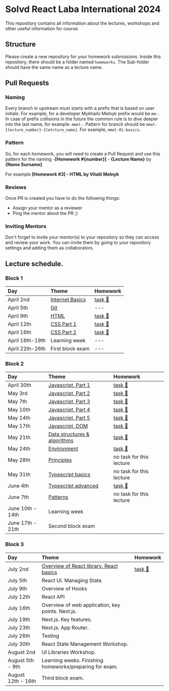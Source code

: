 # Solvd React Laba International 2024

This repository contains all information about the lectures, workshops and other useful information
for course.

## Structure

Please create a new repository for your homework submissions. Inside this repository, there should
be a folder named `homeworks`. The Sub-folder should have the same name as a lecture name.

## Pull Requests

### Naming

Every branch in upstream must starts with a prefix that is based on user initials. For example, for
a developer Mykhailo Melnyk prefix would be `mm-`. In case of prefix collisions in the future the
common rule is to dive deeper into the last name, for example: `mmel-`. Pattern for branch should be
`mmel-{lecture_number}-{letcture_name}`. For example, `mmel-01-basics`.

### Pattern

So, for each homework, you will need to create a Pull Request and use this pattern for the
naming -**[Homework #{number}]** - **{Lecture Name}** by **{Name Surname}**

For example **[Homework #3] - HTML by Vitalii Melnyk**

### Reviews

Once PR is created you have to do the following things:

- Assign your mentor as a reviewer
- Ping the mentor about the PR ;)

### Inviting Mentors

Don't forget to invite your mentor(s) to your repository so they can access and review your work.
You can invite them by going to your repository settings and adding them as collaborators.

## Lecture schedule.

### Block 1

| Day             | Theme                                              | Homework                                      |
| :-------------- | :------------------------------------------------- | :-------------------------------------------- |
| April 2nd       | [Internet Basics](./lectures/01-basics/README.md)  | [task 🔗](./lectures/01-basics/task.md)       |
| April 5th       | [Git](./lectures/02-git/README.md)                 | ---                                           |
| April 9th       | [HTML](./lectures/03-html-basics/README.md)        | [task 🔗](./lectures/03-html-basics/task.md)  |
| April 12th      | [CSS Part 1](./lectures/04-css/README.md)          | [task 🔗](./lectures/04-css/task.md)          |
| April 16th      | [CSS Part 2](./lectures/05-css-advanced/README.md) | [task 🔗](./lectures/05-css-advanced/task.md) |
| April 16th-19th | Learning week                                      | ---                                           |
| April 22th-26th | First block exam                                   | ---                                           |

### Block 2

| Day              | Theme                                                                                  | Homework                                                        |
| :--------------- | :------------------------------------------------------------------------------------- | :-------------------------------------------------------------- |
| April 30th       | [Javascript, Part 1](./lectures/06-js-basics-1/README.md)                              | [task 🔗](./lectures/06-js-basics-1/task.md)                    |
| May 3rd          | [Javascript, Part 2](./lectures/07-js-basics-2/README.md)                              | [task 🔗](./lectures/07-js-basics-2/task.md)                    |
| May 7th          | [Javascript, Part 3](./lectures/08-js-advanced-1/README.md)                            | [task 🔗](./lectures/08-js-advanced-1/task.md)                  |
| May 10th         | [Javascript, Part 4](./lectures/09-js-advanced-2/README.md)                            | [task 🔗](./lectures/09-js-advanced-2/task.md)                  |
| May 14th         | [Javascript, Part 5](./lectures/10-js-advanced-3/README.md)                            | [task 🔗](./lectures/10-js-advanced-3/task.md)                  |
| May 17th         | [Javascript, DOM](./lectures/11-js-dom/README.md)                                      | [task 🔗](./lectures/11-js-dom/task.md)                         |
| May 21th         | [Data structures & algorithms](./lectures/12-data-structures-and-algorithms/README.md) | [task 🔗](./lectures/12-data-structures-and-algorithms/task.md) |
| May 24th         | [Environment](./lectures/13-environment-and-preprocessors/README.md)                   | [task 🔗](./lectures/13-environment-and-preprocessors/task.md)  |
| May 28th         | [Principles](./lectures/14-principles/README.md)                                       | no task for this lecture                                        |
| May 31th         | [Typescript basics](./lectures/15-typescript-basics/README.md)                         | no task for this lecture                                        |
| June 4th         | [Typescript advanced](./lectures/16-typescript-advanced/README.md)                     | [task 🔗](./lectures/16-typescript-advanced/task.md)            |
| June 7th         | [Patterns](./lectures/17-patterns/)                                                    | no task for this lecture                                        |
| June 10th - 14th | Learning week                                                                          |                                                                 |
| June 17th - 21th | Second block exam                                                                      |                                                                 |

### Block 3

| Day                | Theme                                                                           | Homework                                      |
| :----------------- | :------------------------------------------------------------------------------ | :-------------------------------------------- |
| July 2nd           | [Overview of React library. React basics](./lectures/18-react-basics/README.md) | [task 🔗](./lectures/18-react-basics/task.md) |
| July 5th           | React UI. Managing State.                                                       |                                               |
| July 9th           | Overview of Hooks                                                               |                                               |
| July 12th          | React API                                                                       |                                               |
| July 16th          | Overview of web application, key points. Next.js.                               |                                               |
| July 19th          | Next.js. Key features.                                                          |                                               |
| July 23th          | Next.js. App Router.                                                            |                                               |
| July 26th          | Testing                                                                         |                                               |
| July 30th          | React State Management Workshop.                                                |                                               |
| August 2nd         | UI Libraries Workshop.                                                          |                                               |
| August 5th - 9th   | Learning weeks. Finishing homeworks/preparing for exam.                         |                                               |
| August 12th - 16th | Third block exam.                                                               |                                               |
